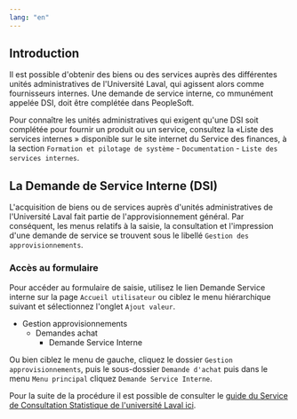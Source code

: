 ```yaml
---
lang: "en"
---
```


## Introduction

Il est possible d'obtenir des biens ou des services auprès des différentes unités administratives de l'Université Laval, qui agissent alors comme fournisseurs internes. Une demande de service interne, co mmunément appelée DSI, doit être complétée dans PeopleSoft.

Pour connaître les unités administratives qui exigent qu'une DSI soit complétée pour fournir un produit ou un service, consultez la «Liste des services internes » disponible sur le site internet du Service des finances, à la section `Formation et pilotage de système` - `Documentation` - `Liste des services internes`.

## La Demande de Service Interne (DSI)

L'acquisition de biens ou de services auprès d'unités administratives de l'Université Laval fait partie de l'approvisionnement général. Par conséquent, les menus relatifs à la saisie, la consultation et l'impression d'une demande de service se trouvent sous le libellé `Gestion des approvisionnements`.

### Accès au formulaire

Pour accéder au formulaire de saisie, utilisez le lien Demande Service interne sur la page `Accueil utilisateur` ou ciblez le menu hiérarchique suivant et sélectionnez l'onglet `Ajout valeur`.

* Gestion approvisionnements
    * Demandes achat
        - Demande Service Interne

Ou bien ciblez le menu de gauche, cliquez le dossier `Gestion approvisionnements`, puis le sous-dossier `Demande d'achat` puis dans le menu `Menu principal` cliquez `Demande Service Interne`.

Pour la suite de la procédure il est possible de consulter le [guide du Service de Consultation Statistique de l'université Laval ici](https://scs.mat.ulaval.ca/fileadmin/scs/documents/2015/Procedures_SCS-2018.pdf). 